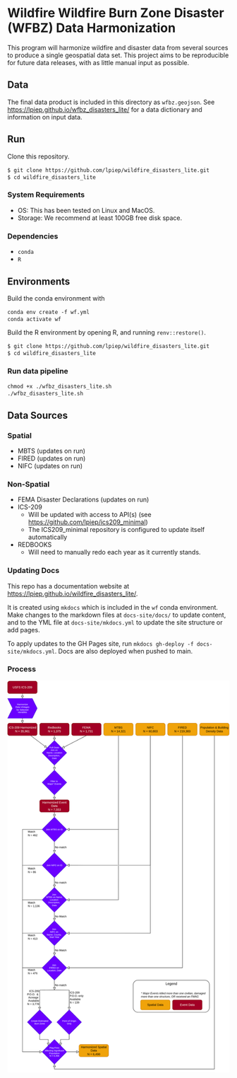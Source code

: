 # Wildfire Wildfire Burn Zone Disaster (WFBZ) Data Harmonization

This program will harmonize wildfire and disaster data from several sources to produce a single geospatial data set. 
This project aims to be reproducible for future data releases, with as little manual input as possible.

## Data

The final data product is included in this directory as `wfbz.geojson`. See https://lpiep.github.io/wfbz_disasters_lite/
for a data dictionary and information on input data. 

## Run

Clone this repository. 

```
$ git clone https://github.com/lpiep/wildfire_disasters_lite.git
$ cd wildfire_disasters_lite
```

### System Requirements

* OS: This has been tested on Linux and MacOS. 
* Storage: We recommend at least 100GB free disk space.

### Dependencies

* `conda`
* `R`  

## Environments

Build the conda environment with 
```
conda env create -f wf.yml
conda activate wf
```

Build the R environment by opening R, and running `renv::restore()`. 

```
$ git clone https://github.com/lpiep/wildfire_disasters_lite.git
$ cd wildfire_disasters_lite
```

### Run data pipeline

```
chmod +x ./wfbz_disasters_lite.sh
./wfbz_disasters_lite.sh
```

## Data Sources

### Spatial 

* MBTS (updates on run)
* FIRED (updates on run)
* NIFC (updates on run)

### Non-Spatial

* FEMA Disaster Declarations (updates on run)
* ICS-209
  * Will be updated with access to API(s) (see https://github.com/lpiep/ics209_minimal)
  * The ICS209_minimal repository is configured to update itself automatically
* REDBOOKS 
	* Will need to manually redo each year as it currently stands. 

### Updating Docs

This repo has a documentation website at https://lpiep.github.io/wildfire_disasters_lite/.

It is created using `mkdocs` which is included in the `wf` conda environment. Make changes to 
the markdown files at `docs-site/docs/` to update content, and to the YML file at `docs-site/mkdocs.yml`
to update the site structure or add pages. 

To apply updates to the GH Pages site, run `mkdocs gh-deploy -f docs-site/mkdocs.yml`. Docs are also 
deployed when pushed to main. 


### Process

<img src="docs-site/docs/wildfire_disasters_lite_diagram.png">
